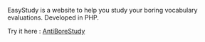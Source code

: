 EasyStudy is a website to help you study your boring vocabulary evaluations.
Developed in PHP.

Try it here : <a href="https://antiborestudy.vercel.app">AntiBoreStudy</a>
